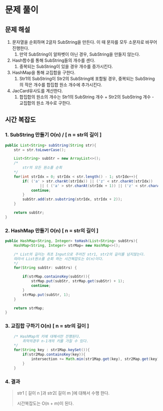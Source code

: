 # 문제 풀이

## 문제 해설

1. 문자열을 순회하며 2글자 SubString을 만든다. 이 때 문자를 모두 소문자로 바꾸어 진행한다.
   1. 만약 SubString이 알파벳이 아닌 경우, SubString을 만들지 않는다.
2. Hash함수를 통해 SubString들의 개수를 센다.
   1. 중복되는 SubString이 있을 경우 개수를 증가시킨다.
3. HashMap을 통해 교집합을 구한다.
   1. Str1의 SubString이 Str2의 SubString에 포함될 경우, 중복되는 SubString의 작은 개수를 합집합 원소 개수에 추가시킨다.
4. JacCard유사도를 계산한다.
   1. 합집합의 원소의 개수는 Str1의 SubString 개수 + Str2의 SubString 개수 - 교집합의 원소 개수로 구한다.


## 시간 복잡도

### 1. SubString 만들기 O(n)  / [ n = str의 길이 ]
``` Java
public List<String> subString(String str){
    str = str.toLowerCase();

    List<String> subStr = new ArrayList<>();
    /*
        str의 모든 원소를 순회 
    */
    for(int strIdx = 0; strIdx < str.length() - 1; strIdx++){
        if( ('a' > str.charAt(strIdx)) || ('z' < str.charAt(strIdx))
                || ( ('a' > str.charAt(strIdx + 1)) || ('z' < str.charAt(strIdx + 1)) ) ) {
            continue;
        }
        subStr.add(str.substring(strIdx, strIdx + 2));
    }

    return subStr;
}
```
### 2. HashMap 만들기 O(n) [ n = str의 길이 ]
``` Java
public HashMap<String, Integer> toHash(List<String> subStrs){
    HashMap<String, Integer> strMap= new HashMap<>();

    /* List의 길이는 최초 Input으로 주어진 str1, str2의 길이를 넘지않는다.
    따라서 List원소를 순회 하는 시간복잡도는 O(n)이다.
    */ 
    for(String subStr: subStrs) {

        if(strMap.containsKey(subStr)){
            strMap.put(subStr, strMap.get(subStr) + 1);
            continue;
        }
        strMap.put(subStr, 1);
    }

    return strMap;
}
```

### 3. 교집합 구하기 O(n) [ n = str의 길이 ]
``` Java
    /* HashMap의 키에 대해서만 진행된다.
        최악의경우 n-1개의 키를 가질 수 있다.
    */
    for(String key : str1Map.keySet()){
        if(str2Map.containsKey(key)){
            intersection += Math.min(str1Map.get(key), str2Map.get(key));
        }
    }
```

### 4. 결과

> str1 [ 길이 n ]과 str2[ 길이 m ]에 대해서 수행 한다.
> 
> 시간복잡도는 O(n + m)이 된다.